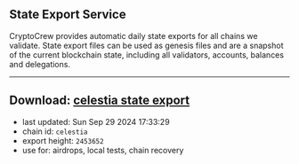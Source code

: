## State Export Service
CryptoCrew provides automatic daily state exports for all chains we validate. State export files can be used as genesis files and are a snapshot of the current blockchain state, including all validators, accounts, balances and delegations.

---
**Download: [celestia state export](https://dl-eu2.ccvalidators.com/SERVICE/celestia/celestia_export_2453652.json)**
---

- last updated: Sun Sep 29 2024 17:33:29
- chain id: `celestia`
- export height: `2453652`
- use for: airdrops, local tests, chain recovery
